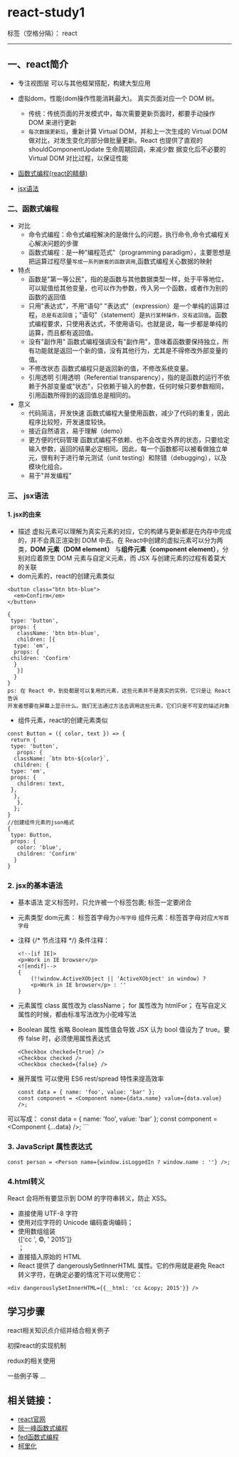 # react-study1

标签（空格分隔）： react

---

## 一、react简介

* 专注视图层
    可以与其他框架搭配，构建大型应用
* 虚拟dom，性能(dom操作性能消耗最大)。
    真实页面对应一个 DOM 树。
    * 传统：传统页面的开发模式中，每次需要更新页面时，都要手动操作 DOM 来进行更新
    * `每次数据更新后`，重新计算 Virtual DOM，并和上一次生成的 Virtual DOM 做对比，对发生变化的部分做批量更新。React 也提供了直观的 shouldComponentUpdate 生命周期回调，来减少数
据变化后不必要的 Virtual DOM 对比过程，以保证性能

* [函数式编程(react的精髓)](#fun)
* [jsx语法](#jsx)

<span id = "fun"></span>
### 二、函数式编程
* 对比
    * 命令式编程：命令式编程解决的是做什么的问题，执行命令,命令式编程关心解决问题的步骤
    * 函数式编程：是一种"编程范式"（programming paradigm），主要思想是把运算过程尽量`写成一系列嵌套的函数调用`,函数式编程关心数据的映射
* 特点
    * 函数是"第一等公民"，指的是函数与其他数据类型一样，处于平等地位，可以赋值给其他变量，也可以作为参数，传入另一个函数，或者作为别的函数的返回值
    * 只用"表达式"，不用"语句"
"表达式"（expression）是一个单纯的运算过程，`总是有返回值`；"语句"（statement）是`执行某种操作，没有返回值`。函数式编程要求，只使用表达式，不使用语句。也就是说，每一步都是单纯的运算，而且都有返回值。
    * 没有"副作用"
函数式编程强调没有"副作用"，意味着函数要保持独立，所有功能就是返回一个新的值，没有其他行为，尤其是不得修改外部变量的值。
    * 不修改状态
函数式编程只是返回新的值，不修改系统变量。
    * 引用透明
引用透明（Referential transparency），指的是函数的运行不依赖于外部变量或"状态"，只依赖于输入的参数，任何时候只要参数相同，引用函数所得到的返回值总是相同的。
* 意义
    * 代码简洁，开发快速
函数式编程大量使用函数，减少了代码的重复，因此程序比较短，开发速度较快。
    * 接近自然语言，易于理解（demo）
    * 更方便的代码管理
函数式编程不依赖、也不会改变外界的状态，只要给定输入参数，返回的结果必定相同。因此，每一个函数都可以被看做独立单元，很有利于进行单元测试（unit testing）和除错（debugging），以及模块化组合。
    * 易于"并发编程"

<span id = "jsx"></span>
### 三、 jsx语法
#### 1. jsx的由来

* 描述
虚拟元素可以理解为真实元素的对应，它的构建与更新都是在内存中完成的，并不会真正渲染到 DOM 中去。在 React中创建的虚拟元素可以分为两类，**DOM 元素（DOM element）**
与**组件元素（component element）**，分别对应着原生 DOM 元素与自定义元素，而 JSX 与创建元素的过程有着莫大的关联
* dom元素的，react的创建元素类似

```
<button class="btn btn-blue"> 
  <em>Confirm</em> 
</button> 

{ 
 type: 'button', 
 props: { 
   className: 'btn btn-blue', 
   children: [{ 
  type: 'em', 
  props: { 
 children: 'Confirm' 
  } 
   }] 
  } 
} 
ps: 在 React 中，到处都是可以复用的元素，这些元素并不是真实的实例，它只是让 React 告诉
开发者想要在屏幕上显示什么。我们无法通过方法去调用这些元素，它们只是不可变的描述对象
```

* 组件元素，react的创建元素类似

```
const Button = ({ color, text }) => { 
 return { 
 type: 'button', 
   props: { 
  className: `btn btn-${color}`, 
  children: { 
 type: 'em', 
 props: { 
   children: text, 
 }, 
  }, 
   }, 
  }; 
} 
//创建组件元素的json格式
{ 
 type: Button, 
 props: { 
   color: 'blue', 
   children: 'Confirm' 
  } 
} 
```
### 2. jsx的基本语法
* 基本语法
    定义标签时，只允许被一个标签包裹;
    标签一定要闭合
* 元素类型
    dom元素： 标签首字母为`小写字母`
    组件元素：标签首字母对应`大写首字母`
* 注释
    {/* 节点注释 */} 
    条件注释：

    ```
    <!--[if IE]> 
    <p>Work in IE browser</p> 
    <![endif]-->
    { 
        (!!window.ActiveXObject || 'ActiveXObject' in window) ? 
        <p>Work in IE browser</p> : '' 
    }
    ```
* 元素属性
    class 属性改为 className；
    for 属性改为 htmlFor；
    在写自定义属性的时候，都由标准写法改为小驼峰写法
* Boolean 属性
    省略 Boolean 属性值会导致 JSX 认为 bool 值设为了 true。要传 false 时，必须使用属性表达式

    ```
    <Checkbox checked={true} /> 
    <Checkbox checked />
    <Checkbox checked={false} />
    ```
* 展开属性
    可以使用 ES6 rest/spread 特性来提高效率

    ```
    const data = { name: 'foo', value: 'bar' }; 
    const component = <Component name={data.name} value={data.value} />; 
可以写成： 
const data = { name: 'foo', value: 'bar' }; 
const component = <Component {...data} />;
    ```
### 3. JavaScript 属性表达式
```
const person = <Person name={window.isLoggedIn ? window.name : ''} />; 
```
### 4.html转义
React 会将所有要显示到 DOM 的字符串转义，防止 XSS。

* 直接使用 UTF-8 字符
* 使用对应字符的 Unicode 编码查询编码；
* 使用数组组装 <div>{['cc ', <span>&copy;</span>, ' 2015']}</div>；
* 直接插入原始的 HTML
* React 提供了 dangerouslySetInnerHTML 属性。它的作用就是避免 React 转义字符，在确定必要的情况下可以使用它： 

```
<div dangerouslySetInnerHTML={{__html: 'cc &copy; 2015'}} />
```


## 学习步骤
react相关知识点介绍并结合相关例子

初探react的实现机制

redux的相关使用

一些例子等
...

## 相关链接：
* [react官网](https://facebook.github.io/react/)
* [阮一峰函数式编程](http://www.ruanyifeng.com/blog/2017/02/fp-tutorial.html)
* [fed函数式编程](http://taobaofed.org/blog/2017/03/16/javascript-functional-programing/)
* [柯里化](https://gist.github.com/jcouyang/b56a830cd55bd230049f)



